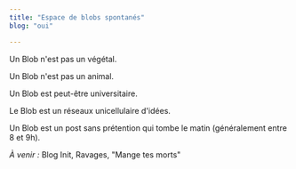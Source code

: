 ```yaml
---
title: "Espace de blobs spontanés"
blog: "oui"

---
```



Un Blob n'est pas un végétal. 

Un Blob n'est pas un animal. 

Un Blob est peut-être universitaire. 

Le Blob est un réseaux unicellulaire d'idées. 

Un Blob est un post sans prétention qui tombe le matin (généralement entre 8 et 9h). 

*À venir :* Blog Init, Ravages, "Mange tes morts"

